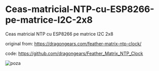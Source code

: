 # Ceas-matricial-NTP-cu-ESP8266-pe-matrice-I2C-2x8
Ceas matricial NTP cu ESP8266 pe matrice I2C 2x8

original from: https://dragongears.com/feather-matrix-ntp-clock/

code: https://github.com/dragongears/Feather_Matrix_NTP_Clock

![poza](https://github.com/vlad-gheorghe/clock-with-ST7920/blob/master/IMG_20190811_165942.jpg)
